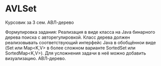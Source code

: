 # AVLSet
Курсовик за 3 сем. АВЛ-дерево

Формулировка задания: Реализация в виде класса на Java бинарного дерева поиска с авторегулировкой. Класс дерева должен реализовывать
соответствующий интерфейс Java в обобщённои виде (Set<T> или Map<K,V> в более сложном варианте SortedSet<T> или SortedMap<K,V>).
Для усложнения задачи в неё можно добавить визуализацию.
АВЛ-дерево.
